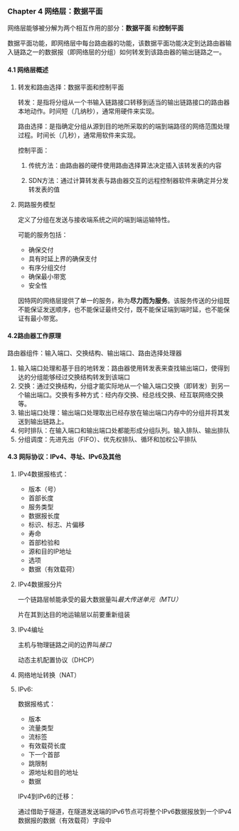 ### Chapter 4 网络层：数据平面

网络层能够被分解为两个相互作用的部分：**数据平面** 和**控制平面**

数据平面功能，即网络层中每台路由器的功能，该数据平面功能决定到达路由器输入链路之一的数据报（即网络层的分组）如何转发到该路由器的输出链路之一。

#### 4.1 网络层概述

1. 转发和路由选择：数据平面和控制平面

   转发：是指将分组从一个书输入链路接口转移到适当的输出链路接口的路由器本地动作。时间短（几纳秒），通常用硬件来实现。

   路由选择：是指确定分组从源到目的地所采取的的端到端路径的网络范围处理过程。时间长（几秒），通常用软件来实现。

   控制平面：

   1. 传统方法：由路由器的硬件使用路由选择算法决定插入该转发表的内容

   2. SDN方法：通过计算转发表与路由器交互的远程控制器软件来确定并分发转发表的值

      

2. 网路服务模型

   定义了分组在发送与接收端系统之间的端到端运输特性。

   可能的服务包括：

   * 确保交付
   * 具有时延上界的确保支付
   * 有序分组交付
   * 确保最小带宽
   * 安全性

   因特网的网络层提供了单一的服务，称为**尽力而为服务**。该服务传送的分组既不能保证发送顺序，也不能保证最终交付，既不能保证端到端时延，也不能保证有最小带宽。

#### 4.2路由器工作原理

路由器组件：输入端口、交换结构、输出端口、路由选择处理器

1. 输入端口处理和基于目的地转发：路由器使用转发表来查找输出端口，使得到达的分组能够经过交换结构转发到该端口
2. 交换：通过交换结构，分组才能实际地从一个输入端口交换（即转发）到另一个输出端口。交换有多种方式：经内存交换、经总线交换、经互联网络交换等。
3. 输出端口处理：输出端口处理取出已经存放在输出端口内存中的分组并将其发送到输出链路上。
4. 何时排队：在输入端口和输出端口处都能形成分组队列。输入排队、输出排队
5. 分组调度：先进先出（FIFO）、优先权排队、循环和加权公平排队

#### 4.3 网际协议：IPv4、寻址、IPv6及其他

1. IPv4数据报格式：

   * 版本（号）
   * 首部长度
   * 服务类型
   * 数据报长度
   * 标识、标志、片偏移
   * 寿命
   * 首部检验和
   * 源和目的IP地址
   * 选项
   * 数据（有效载荷）

2. IPv4数据报分片

   一个链路层帧能承受的最大数据量叫*最大传送单元（MTU）*

   片在其到达目的地运输层以前要重新组装

3. IPv4编址

   主机与物理链路之间的边界叫*接口*

   动态主机配置协议（DHCP）

4. 网络地址转换（NAT）

5. IPv6:

   数据报格式：

   * 版本
   * 流量类型
   * 流标签
   * 有效载荷长度
   * 下一个首部
   * 跳限制
   * 源地址和目的地址
   * 数据

   IPv4到IPv6的迁移：

   ​	通过借助于隧道，在隧道发送端的IPv6节点可将整个IPv6数据报放到一个IPv4数据报的数据（有效载荷）字段中

